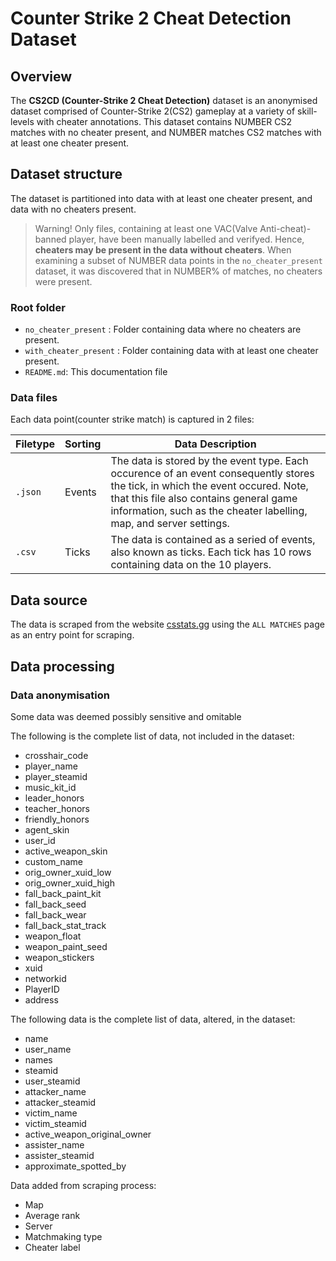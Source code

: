 # Counter Strike 2 Cheat Detection Dataset


## Overview

The **CS2CD (Counter-Strike 2 Cheat Detection)** dataset is an anonymised dataset comprised of Counter-Strike 2(CS2) gameplay at a variety of skill-levels with cheater annotations. This dataset contains NUMBER CS2 matches with no cheater present, and NUMBER matches CS2 matches with at least one cheater present.

## Dataset structure

The dataset is partitioned into data with at least one cheater present, and data with no cheaters present. 

> Warning!
> Only files, containing at least one VAC(Valve Anti-cheat)-banned player, have been manually labelled and verifyed. Hence, **cheaters may be present in the data without cheaters**.
> When examining a subset of NUMBER data points in the `no_cheater_present` dataset, it was discovered that in NUMBER% of matches, no cheaters were present.
> 

### Root folder

- `no_cheater_present` : Folder containing data where no cheaters are present.
- `with_cheater_present` : Folder containing data with at least one cheater present.
- `README.md`: This documentation file

### Data files

Each data point(counter strike match) is captured in 2 files: 

| Filetype | Sorting |Data Description |
|----------|---------|-------------|
| `.json`  | Events  | The data is stored by the event type. Each occurence of an event consequently stores the tick, in which the event occured. Note, that this file also contains general game information, such as the cheater labelling, map, and server settings. |
| `.csv`   | Ticks   | The data is contained as a seried of events, also known as ticks. Each tick has 10 rows containing data on the 10 players. |

## Data source

The data is scraped from the website [csstats.gg](https://csstats.gg/) using the `ALL MATCHES` page as an entry point for scraping.

## Data processing






### Data anonymisation

Some data was deemed possibly sensitive and omitable


The following is the complete list of data, not included in the dataset:

- crosshair_code
- player_name
- player_steamid
- music_kit_id
- leader_honors
- teacher_honors
- friendly_honors
- agent_skin
- user_id
- active_weapon_skin
- custom_name
- orig_owner_xuid_low
- orig_owner_xuid_high
- fall_back_paint_kit
- fall_back_seed
- fall_back_wear
- fall_back_stat_track
- weapon_float
- weapon_paint_seed
- weapon_stickers
- xuid
- networkid
- PlayerID
- address

The following data is the complete list of data, altered, in the dataset:

- name
- user_name
- names
- steamid
- user_steamid
- attacker_name
- attacker_steamid
- victim_name
- victim_steamid
- active_weapon_original_owner
- assister_name
- assister_steamid
- approximate_spotted_by


Data added from scraping process:
- Map
- Average rank
- Server
- Matchmaking type
- Cheater label